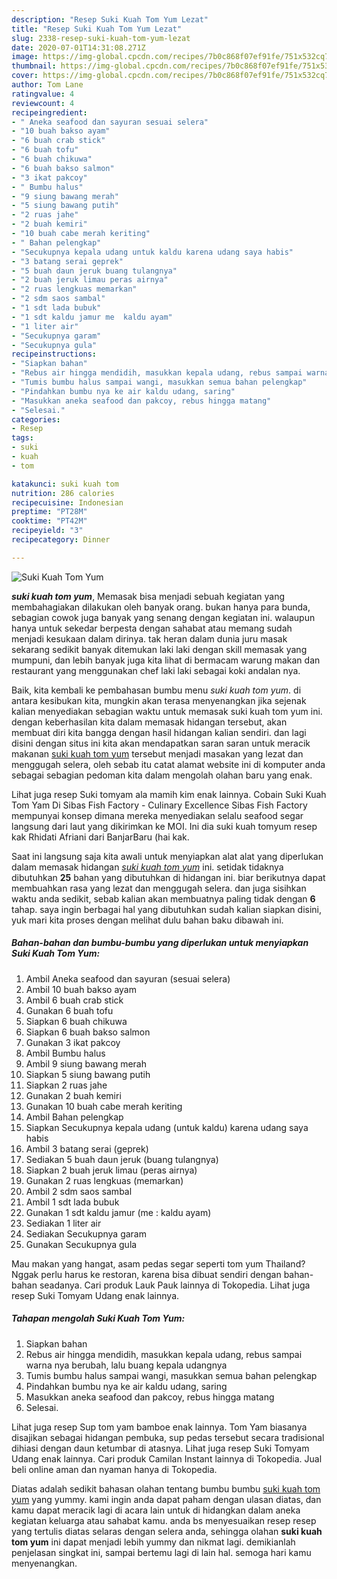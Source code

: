 ```yaml
---
description: "Resep Suki Kuah Tom Yum Lezat"
title: "Resep Suki Kuah Tom Yum Lezat"
slug: 2338-resep-suki-kuah-tom-yum-lezat
date: 2020-07-01T14:31:08.271Z
image: https://img-global.cpcdn.com/recipes/7b0c868f07ef91fe/751x532cq70/suki-kuah-tom-yum-foto-resep-utama.jpg
thumbnail: https://img-global.cpcdn.com/recipes/7b0c868f07ef91fe/751x532cq70/suki-kuah-tom-yum-foto-resep-utama.jpg
cover: https://img-global.cpcdn.com/recipes/7b0c868f07ef91fe/751x532cq70/suki-kuah-tom-yum-foto-resep-utama.jpg
author: Tom Lane
ratingvalue: 4
reviewcount: 4
recipeingredient:
- " Aneka seafood dan sayuran sesuai selera"
- "10 buah bakso ayam"
- "6 buah crab stick"
- "6 buah tofu"
- "6 buah chikuwa"
- "6 buah bakso salmon"
- "3 ikat pakcoy"
- " Bumbu halus"
- "9 siung bawang merah"
- "5 siung bawang putih"
- "2 ruas jahe"
- "2 buah kemiri"
- "10 buah cabe merah keriting"
- " Bahan pelengkap"
- "Secukupnya kepala udang untuk kaldu karena udang saya habis"
- "3 batang serai geprek"
- "5 buah daun jeruk buang tulangnya"
- "2 buah jeruk limau peras airnya"
- "2 ruas lengkuas memarkan"
- "2 sdm saos sambal"
- "1 sdt lada bubuk"
- "1 sdt kaldu jamur me  kaldu ayam"
- "1 liter air"
- "Secukupnya garam"
- "Secukupnya gula"
recipeinstructions:
- "Siapkan bahan"
- "Rebus air hingga mendidih, masukkan kepala udang, rebus sampai warna nya berubah, lalu buang kepala udangnya"
- "Tumis bumbu halus sampai wangi, masukkan semua bahan pelengkap"
- "Pindahkan bumbu nya ke air kaldu udang, saring"
- "Masukkan aneka seafood dan pakcoy, rebus hingga matang"
- "Selesai."
categories:
- Resep
tags:
- suki
- kuah
- tom

katakunci: suki kuah tom 
nutrition: 286 calories
recipecuisine: Indonesian
preptime: "PT28M"
cooktime: "PT42M"
recipeyield: "3"
recipecategory: Dinner

---
```



![Suki Kuah Tom Yum](https://img-global.cpcdn.com/recipes/7b0c868f07ef91fe/751x532cq70/suki-kuah-tom-yum-foto-resep-utama.jpg)

<b><i>suki kuah tom yum</i></b>, Memasak bisa menjadi sebuah kegiatan yang membahagiakan dilakukan oleh banyak orang. bukan hanya para bunda, sebagian cowok juga banyak yang senang dengan kegiatan ini. walaupun hanya untuk sekedar berpesta dengan sahabat atau memang sudah menjadi kesukaan dalam dirinya. tak heran dalam dunia juru masak sekarang sedikit banyak ditemukan laki laki dengan skill memasak yang mumpuni, dan lebih banyak juga kita lihat di bermacam warung makan dan restaurant yang menggunakan chef laki laki sebagai koki andalan nya.

Baik, kita kembali ke pembahasan bumbu menu <i>suki kuah tom yum</i>. di antara kesibukan kita, mungkin akan terasa menyenangkan jika sejenak kalian menyediakan sebagian waktu untuk memasak suki kuah tom yum ini. dengan keberhasilan kita dalam memasak hidangan tersebut, akan membuat diri kita bangga dengan hasil hidangan kalian sendiri. dan lagi disini dengan situs ini kita akan mendapatkan saran saran untuk meracik makanan <u>suki kuah tom yum</u> tersebut menjadi masakan yang lezat dan menggugah selera, oleh sebab itu catat alamat website ini di komputer anda sebagai sebagian pedoman kita dalam mengolah olahan baru yang enak.

Lihat juga resep Suki tomyam ala mamih kim enak lainnya. Cobain Suki Kuah Tom Yam Di Sibas Fish Factory - Culinary Excellence Sibas Fish Factory mempunyai konsep dimana mereka menyediakan selalu seafood segar langsung dari laut yang dikirimkan ke MOI. Ini dia suki kuah tomyum resep kak Rhidati Afriani dari BanjarBaru (hai kak.


Saat ini langsung saja kita awali untuk menyiapkan alat alat yang diperlukan dalam memasak hidangan <u><i>suki kuah tom yum</i></u> ini. setidak tidaknya dibutuhkan <b>25</b> bahan yang dibutuhkan di hidangan ini. biar berikutnya dapat membuahkan rasa yang lezat dan menggugah selera. dan juga sisihkan waktu anda sedikit, sebab kalian akan membuatnya paling tidak dengan <b>6</b> tahap. saya ingin berbagai hal yang dibutuhkan sudah kalian siapkan disini, yuk mari kita proses dengan melihat dulu bahan baku dibawah ini.

<!--inarticleads1-->

##### Bahan-bahan dan bumbu-bumbu yang diperlukan untuk menyiapkan Suki Kuah Tom Yum:

1. Ambil  Aneka seafood dan sayuran (sesuai selera)
1. Ambil 10 buah bakso ayam
1. Ambil 6 buah crab stick
1. Gunakan 6 buah tofu
1. Siapkan 6 buah chikuwa
1. Siapkan 6 buah bakso salmon
1. Gunakan 3 ikat pakcoy
1. Ambil  Bumbu halus
1. Ambil 9 siung bawang merah
1. Siapkan 5 siung bawang putih
1. Siapkan 2 ruas jahe
1. Gunakan 2 buah kemiri
1. Gunakan 10 buah cabe merah keriting
1. Ambil  Bahan pelengkap
1. Siapkan Secukupnya kepala udang (untuk kaldu) karena udang saya habis
1. Ambil 3 batang serai (geprek)
1. Sediakan 5 buah daun jeruk (buang tulangnya)
1. Siapkan 2 buah jeruk limau (peras airnya)
1. Gunakan 2 ruas lengkuas (memarkan)
1. Ambil 2 sdm saos sambal
1. Ambil 1 sdt lada bubuk
1. Gunakan 1 sdt kaldu jamur (me : kaldu ayam)
1. Sediakan 1 liter air
1. Sediakan Secukupnya garam
1. Gunakan Secukupnya gula


Mau makan yang hangat, asam pedas segar seperti tom yum Thailand? Nggak perlu harus ke restoran, karena bisa dibuat sendiri dengan bahan-bahan seadanya. Cari produk Lauk Pauk lainnya di Tokopedia. Lihat juga resep Suki Tomyam Udang enak lainnya. 

<!--inarticleads2-->

##### Tahapan mengolah Suki Kuah Tom Yum:

1. Siapkan bahan
1. Rebus air hingga mendidih, masukkan kepala udang, rebus sampai warna nya berubah, lalu buang kepala udangnya
1. Tumis bumbu halus sampai wangi, masukkan semua bahan pelengkap
1. Pindahkan bumbu nya ke air kaldu udang, saring
1. Masukkan aneka seafood dan pakcoy, rebus hingga matang
1. Selesai.


Lihat juga resep Sup tom yam bamboe enak lainnya. Tom Yam biasanya disajikan sebagai hidangan pembuka, sup pedas tersebut secara tradisional dihiasi dengan daun ketumbar di atasnya. Lihat juga resep Suki Tomyam Udang enak lainnya. Cari produk Camilan Instant lainnya di Tokopedia. Jual beli online aman dan nyaman hanya di Tokopedia. 

Diatas adalah sedikit bahasan olahan tentang bumbu bumbu <u>suki kuah tom yum</u> yang yummy. kami ingin anda dapat paham dengan ulasan diatas, dan kamu dapat meracik lagi di acara lain untuk di hidangkan dalam aneka kegiatan keluarga atau sahabat kamu. anda bs menyesuaikan resep resep yang tertulis diatas selaras dengan selera anda, sehingga olahan <b>suki kuah tom yum</b> ini dapat menjadi lebih yummy dan nikmat lagi. demikianlah penjelasan singkat ini, sampai bertemu lagi di lain hal. semoga hari kamu menyenangkan.
